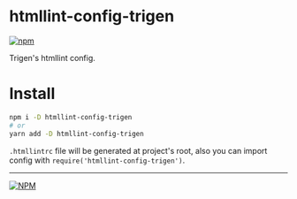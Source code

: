 # htmllint-config-trigen

[![npm][npm]][npm-url]

[npm]: https://img.shields.io/npm/v/htmllint-config-trigen.svg
[npm-url]: https://npmjs.com/package/htmllint-config-trigen

Trigen's htmllint config.

# Install

```bash
npm i -D htmllint-config-trigen
# or
yarn add -D htmllint-config-trigen
```

`.htmllintrc` file will be generated at project's root, also you can import config with `require('htmllint-config-trigen')`.

---
[![NPM](https://nodei.co/npm/htmllint-config-trigen.png?downloads=true&downloadRank=true&stars=true)](https://nodei.co/npm/htmllint-config-trigen/)
